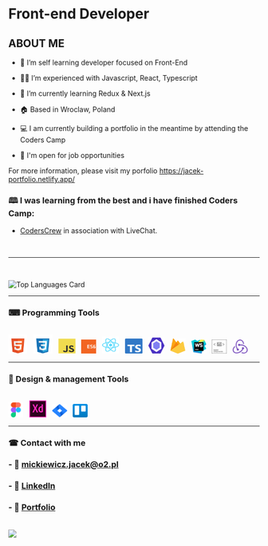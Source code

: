 # Front-end Developer

## ABOUT ME

- 📖 I’m self learning developer focused on Front-End

- 👨‍💻 I’m experienced with Javascript, React, Typescript

- 🌱 I’m currently learning Redux & Next.js

- 🏠 Based in Wroclaw, Poland

- 💻 I am currently building a portfolio in the meantime by attending the Coders Camp

- 💬 I'm open for job opportunities

For more information, please visit my porfolio https://jacek-portfolio.netlify.app/

### 🕮 I was learning from the best and i have finished Coders Camp:

- [CodersCrew](https://coderscrew.pl/) in association with LiveChat.

<br />
<hr>
<br />

![Top Languages Card](https://github-readme-stats.vercel.app/api/top-langs/?username=JaCoWymowny&layout=compact&theme=dracula)

<hr>

### ⌨ Programming Tools
<br />
<span><img src="assets/badges/html5.svg" alt="html5" title="html5" width="38" height="38"/>&nbsp;&nbsp;</span>
<span><img src="assets/badges/css3.svg" alt="css3" title="css3" width="38" height="38"/>&nbsp;&nbsp;</span>
<span><img src="assets/badges/js.svg" alt="javascript" title="javascript" width="35" height="30"/>&nbsp;&nbsp;</span>
<span><img src="assets/badges/es6.svg" alt="es6" title="es6" width="30" height="28"/>&nbsp;&nbsp;</span>
<span><img src="assets/badges/react.svg" alt="react" title="react" width="34" height="34"/>&nbsp;&nbsp;</span>
<span><img src="assets/badges/typescript.svg" alt="typescript" title="typescript" width="35" height="30"/>&nbsp;&nbsp;</span>
<span><img src="assets/badges/eslint.svg" alt="eslint" title="eslint" width="32" height="32"/>&nbsp;&nbsp;</span>
<span><img src="assets/badges/firebase.svg" alt="firebase" title="firebase" width="30" height="30"/>&nbsp;&nbsp;</span>
<span><img src="assets/badges/webstorm.svg" alt="webstorm" title="webstorm" width="30" height="28"/>&nbsp;&nbsp;</span>
<span><img src="assets/badges/styled-components.svg" alt="styled-components" title="styled-components" width="30" height="28"/>&nbsp;&nbsp;</span>
<span><img src="assets/badges/redux.svg" alt="redux" title="redux" width="30" height="28"/>&nbsp;&nbsp;</span>
<hr>

### 🎨 Design & management Tools
<br />
<span><img src="assets/badges/figma.svg" alt="figma" title="figma" width="30" height="30"/>&nbsp;&nbsp;</span>
<span><img src="assets/badges/adobexd.svg" alt="adobexd" title="adobexd" width="34" height="34"/>&nbsp;&nbsp;</span>
<span><img src="assets/badges/jira.svg" alt="jira" title="jira" width="30" height="27"/>&nbsp;&nbsp;</span>
<span><img src="assets/badges/trello.svg" alt="trello" title="trello" width="30" height="27"/>&nbsp;&nbsp;</span>

<hr>

### ☎ Contact with me
<h3>- 📧 <a href="mailto:mickiewicz.jacek@o2.pl">mickiewicz.jacek@o2.pl</a> </h3>
<h3>- 🔗 <a href="https://www.linkedin.com/in/jacek-mickiewicz-4b4563238/">LinkedIn</a> </h3>
<h3>- 🔗 <a href="https://jacek-portfolio.netlify.app/">Portfolio</a> </h3>
<br/>
<div>
<a href = 'https://github.com/JaCoWymowny'> <img width = '32px' align= 'center' src="https://raw.githubusercontent.com/rahulbanerjee26/githubAboutMeGenerator/main/icons/github.svg"/></a>
</div>
